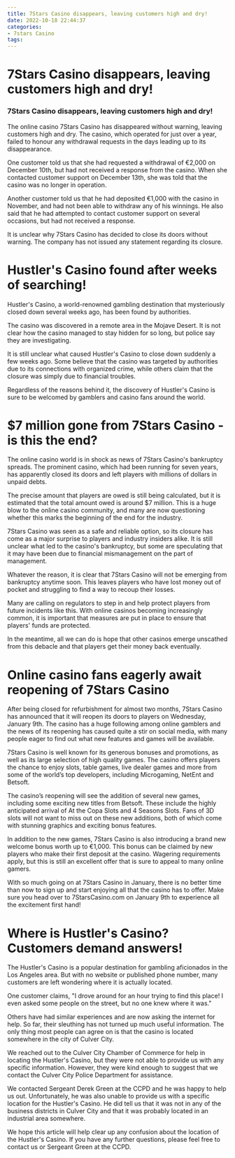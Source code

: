 ```yaml
---
title: 7Stars Casino disappears, leaving customers high and dry!
date: 2022-10-18 22:44:37
categories:
- 7stars Casino
tags:
---
```



#  7Stars Casino disappears, leaving customers high and dry!

### 7Stars Casino disappears, leaving customers high and dry!

The online casino 7Stars Casino has disappeared without warning, leaving customers high and dry. The casino, which operated for just over a year, failed to honour any withdrawal requests in the days leading up to its disappearance.

One customer told us that she had requested a withdrawal of €2,000 on December 10th, but had not received a response from the casino. When she contacted customer support on December 13th, she was told that the casino was no longer in operation.

Another customer told us that he had deposited €1,000 with the casino in November, and had not been able to withdraw any of his winnings. He also said that he had attempted to contact customer support on several occasions, but had not received a response.

It is unclear why 7Stars Casino has decided to close its doors without warning. The company has not issued any statement regarding its closure.

#  Hustler's Casino found after weeks of searching!

Hustler's Casino, a world-renowned gambling destination that mysteriously closed down several weeks ago, has been found by authorities.

The casino was discovered in a remote area in the Mojave Desert. It is not clear how the casino managed to stay hidden for so long, but police say they are investigating.

It is still unclear what caused Hustler's Casino to close down suddenly a few weeks ago. Some believe that the casino was targeted by authorities due to its connections with organized crime, while others claim that the closure was simply due to financial troubles.

Regardless of the reasons behind it, the discovery of Hustler's Casino is sure to be welcomed by gamblers and casino fans around the world.

#  $7 million gone from 7Stars Casino - is this the end?

The online casino world is in shock as news of 7Stars Casino's bankruptcy spreads. The prominent casino, which had been running for seven years, has apparently closed its doors and left players with millions of dollars in unpaid debts.

The precise amount that players are owed is still being calculated, but it is estimated that the total amount owed is around $7 million. This is a huge blow to the online casino community, and many are now questioning whether this marks the beginning of the end for the industry.

7Stars Casino was seen as a safe and reliable option, so its closure has come as a major surprise to players and industry insiders alike. It is still unclear what led to the casino's bankruptcy, but some are speculating that it may have been due to financial mismanagement on the part of management.

Whatever the reason, it is clear that 7Stars Casino will not be emerging from bankruptcy anytime soon. This leaves players who have lost money out of pocket and struggling to find a way to recoup their losses.

Many are calling on regulators to step in and help protect players from future incidents like this. With online casinos becoming increasingly common, it is important that measures are put in place to ensure that players' funds are protected.

In the meantime, all we can do is hope that other casinos emerge unscathed from this debacle and that players get their money back eventually.

#  Online casino fans eagerly await reopening of 7Stars Casino
After being closed for refurbishment for almost two months, 7Stars Casino has announced that it will reopen its doors to players on Wednesday, January 9th. The casino has a huge following among online gamblers and the news of its reopening has caused quite a stir on social media, with many people eager to find out what new features and games will be available.

7Stars Casino is well known for its generous bonuses and promotions, as well as its large selection of high quality games. The casino offers players the chance to enjoy slots, table games, live dealer games and more from some of the world’s top developers, including Microgaming, NetEnt and Betsoft.

The casino’s reopening will see the addition of several new games, including some exciting new titles from Betsoft. These include the highly anticipated arrival of At the Copa Slots and 4 Seasons Slots. Fans of 3D slots will not want to miss out on these new additions, both of which come with stunning graphics and exciting bonus features.

In addition to the new games, 7Stars Casino is also introducing a brand new welcome bonus worth up to €1,000. This bonus can be claimed by new players who make their first deposit at the casino. Wagering requirements apply, but this is still an excellent offer that is sure to appeal to many online gamers.

With so much going on at 7Stars Casino in January, there is no better time than now to sign up and start enjoying all that the casino has to offer. Make sure you head over to 7StarsCasino.com on January 9th to experience all the excitement first hand!

#  Where is Hustler's Casino? Customers demand answers!

The Hustler's Casino is a popular destination for gambling aficionados in the Los Angeles area. But with no website or published phone number, many customers are left wondering where it is actually located.

One customer claims, "I drove around for an hour trying to find this place! I even asked some people on the street, but no one knew where it was."

Others have had similar experiences and are now asking the internet for help. So far, their sleuthing has not turned up much useful information. The only thing most people can agree on is that the casino is located somewhere in the city of Culver City.

We reached out to the Culver City Chamber of Commerce for help in locating the Hustler's Casino, but they were not able to provide us with any specific information. However, they were kind enough to suggest that we contact the Culver City Police Department for assistance.

We contacted Sergeant Derek Green at the CCPD and he was happy to help us out. Unfortunately, he was also unable to provide us with a specific location for the Hustler's Casino. He did tell us that it was not in any of the business districts in Culver City and that it was probably located in an industrial area somewhere.

We hope this article will help clear up any confusion about the location of the Hustler's Casino. If you have any further questions, please feel free to contact us or Sergeant Green at the CCPD.